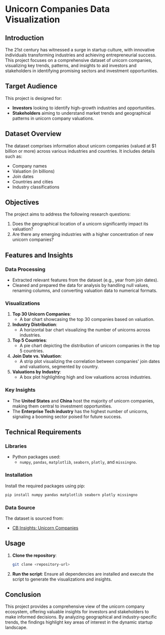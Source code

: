 # Unicorn Companies Data Visualization

## Introduction

The 21st century has witnessed a surge in startup culture, with innovative individuals transforming industries and achieving entrepreneurial success. This project focuses on a comprehensive dataset of unicorn companies, visualizing key trends, patterns, and insights to aid investors and stakeholders in identifying promising sectors and investment opportunities.

## Target Audience

This project is designed for:
- **Investors** looking to identify high-growth industries and opportunities.
- **Stakeholders** aiming to understand market trends and geographical patterns in unicorn company valuations.

## Dataset Overview

The dataset comprises information about unicorn companies (valued at $1 billion or more) across various industries and countries. It includes details such as:
- Company names
- Valuation (in billions)
- Join dates
- Countries and cities
- Industry classifications

## Objectives

The project aims to address the following research questions:
1. Does the geographical location of a unicorn significantly impact its valuation?
2. Are there any emerging industries with a higher concentration of new unicorn companies?

## Features and Insights

### Data Processing
- Extracted relevant features from the dataset (e.g., year from join dates).
- Cleaned and prepared the data for analysis by handling null values, renaming columns, and converting valuation data to numerical formats.

### Visualizations
1. **Top 30 Unicorn Companies**:
   - A bar chart showcasing the top 30 companies based on valuation.
2. **Industry Distribution**:
   - A horizontal bar chart visualizing the number of unicorns across industries.
3. **Top 5 Countries**:
   - A pie chart depicting the distribution of unicorn companies in the top 5 countries.
4. **Join Date vs. Valuation**:
   - A strip plot visualizing the correlation between companies' join dates and valuations, segmented by country.
5. **Valuations by Industry**:
   - A box plot highlighting high and low valuations across industries.

### Key Insights
- The **United States** and **China** host the majority of unicorn companies, making them central to investment opportunities.
- The **Enterprise Tech industry** has the highest number of unicorns, signaling a booming sector poised for future success.

## Technical Requirements

### Libraries
- Python packages used:
  - `numpy`, `pandas`, `matplotlib`, `seaborn`, `plotly`, and `missingno`.

### Installation
Install the required packages using pip:
```bash
pip install numpy pandas matplotlib seaborn plotly missingno
```

### Data Source
The dataset is sourced from:
- [CB Insights: Unicorn Companies](https://www.cbinsights.com/research-unicorn-companies)

## Usage

1. **Clone the repository**:
   ```bash
   git clone <repository-url>
   ```
2. **Run the script**:
   Ensure all dependencies are installed and execute the script to generate the visualizations and insights.

## Conclusion

This project provides a comprehensive view of the unicorn company ecosystem, offering valuable insights for investors and stakeholders to make informed decisions. By analyzing geographical and industry-specific trends, the findings highlight key areas of interest in the dynamic startup landscape.
